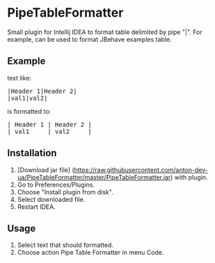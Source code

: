 PipeTableFormatter
==================

Small plugin for Intellij IDEA to format table delimited by pipe "|". For example, can be used to format JBehave examples table.

Example
-------

text like:

<pre>
|Header 1|Header 2|
|val1|val2|
</pre>

is formatted to:

<pre>
| Header 1 | Header 2 |
| val1     | val2     |
</pre>

Installation
-----------

1. [Download jar file] (https://raw.githubusercontent.com/anton-dev-ua/PipeTableFormatter/master/PipeTableFormatter.jar) with plugin.
2. Go to Preferences/Plugins.
3. Choose "Install plugin from disk".
4. Select downloaded file.
5. Restart IDEA.

Usage
-----

1. Select text that should formatted.
2. Choose action Pipe Table Formatter in menu Code.
